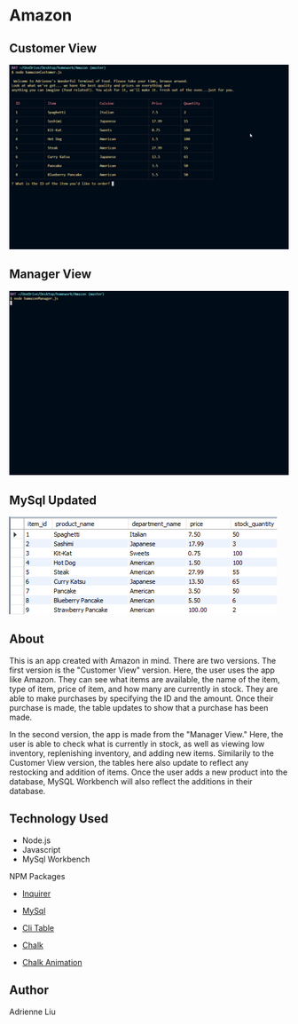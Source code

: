 # Amazon

## Customer View
![Screenshot of Customer View](/assets/customerview.gif)

## Manager View
![Screenshot of Manager View](/assets/managerview.gif)

## MySql Updated
![MySQL update](/assets/mysqlworkbench.PNG)
## About 
This is an app created with Amazon in mind. There are two versions. The first version is the "Customer View" version. Here, the user uses the app like Amazon. They can see what items are available, the name of the item, type of item, price of item, and how many are currently in stock. They are able to make purchases by specifying the ID and the amount. Once their purchase is made, the table updates to show that a purchase has been made. 

In the second version, the app is made from the "Manager View." Here, the user is able to check what is currently in stock, as well as viewing low inventory, replenishing inventory, and adding new items. Similarily to the Customer View version, the tables here also update to reflect any restocking and addition of items. Once the user adds a new product into the database, MySQL Workbench will also reflect the additions in their database. 


## Technology Used

- Node.js 
- Javascript 
- MySql Workbench 


NPM Packages 

- [Inquirer](https://www.npmjs.com/package/inquirer)

- [MySql](https://www.npmjs.com/package/mysql) 
- [Cli Table](https://www.npmjs.com/package/cli-table) 
- [Chalk](https://www.npmjs.com/package/chalk) 
- [Chalk Animation](https://www.npmjs.com/package/chalk-animation) 

## Author 
Adrienne Liu